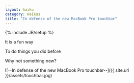 ```yaml
---
layout: haiku
category: Haikus
title: "In defense of the new MacBook Pro touchbar"
---
```

{% include JB/setup %}

It is a fun way

To do things you did before

Why not something new?

![--In defense of the new MacBook Pro touchbar--]({{ site.url }}/assets/touchbar.jpg)
